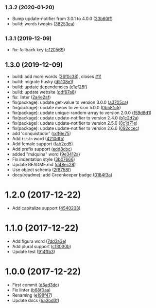 ## <small>1.3.2 (2020-01-20)</small>

* Bump update-notifier from 3.0.1 to 4.0.0 ([33b60ff](https://github.com/Kikobeats/superb-es/commit/33b60ff))
* build: words tweaks ([38253ea](https://github.com/Kikobeats/superb-es/commit/38253ea))



## <small>1.3.1 (2019-12-09)</small>

* fix: fallback key ([c120569](https://github.com/Kikobeats/superb-es/commit/c120569))



## 1.3.0 (2019-12-09)

* build: add more words ([36f0c38](https://github.com/Kikobeats/superb-es/commit/36f0c38)), closes [#11](https://github.com/Kikobeats/superb-es/issues/11)
* build: migrate husky ([d5108e1](https://github.com/Kikobeats/superb-es/commit/d5108e1))
* build: update dependencies ([e1ef28f](https://github.com/Kikobeats/superb-es/commit/e1ef28f))
* build: update website ([ddf97a8](https://github.com/Kikobeats/superb-es/commit/ddf97a8))
* fix: linter ([2a4e2af](https://github.com/Kikobeats/superb-es/commit/2a4e2af))
* fix(package): update get-value to version 3.0.0 ([a3705ca](https://github.com/Kikobeats/superb-es/commit/a3705ca))
* fix(package): update meow to version 5.0.0 ([0b581c5](https://github.com/Kikobeats/superb-es/commit/0b581c5))
* fix(package): update unique-random-array to version 2.0.0 ([f59d8d1](https://github.com/Kikobeats/superb-es/commit/f59d8d1))
* fix(package): update update-notifier to version 2.4.0 ([b1c2d2a](https://github.com/Kikobeats/superb-es/commit/b1c2d2a))
* fix(package): update update-notifier to version 2.5.0 ([8c1d71e](https://github.com/Kikobeats/superb-es/commit/8c1d71e))
* fix(package): update update-notifier to version 2.6.0 ([092ccec](https://github.com/Kikobeats/superb-es/commit/092ccec))
* add 'conquistador' ([cdf6e75](https://github.com/Kikobeats/superb-es/commit/cdf6e75))
* Add `titán` word ([4210dfb](https://github.com/Kikobeats/superb-es/commit/4210dfb))
* Add female support ([fab2cd5](https://github.com/Kikobeats/superb-es/commit/fab2cd5))
* Add prefix support ([edd8cbc](https://github.com/Kikobeats/superb-es/commit/edd8cbc))
* added "máquina" word ([9e3412a](https://github.com/Kikobeats/superb-es/commit/9e3412a))
* Fix indentation style ([3b07666](https://github.com/Kikobeats/superb-es/commit/3b07666))
* Update README.md ([d48ec28](https://github.com/Kikobeats/superb-es/commit/d48ec28))
* Use object schema ([2f8758f](https://github.com/Kikobeats/superb-es/commit/2f8758f))
* docs(readme): add Greenkeeper badge ([0184f3a](https://github.com/Kikobeats/superb-es/commit/0184f3a))



<a name="1.2.0"></a>
# 1.2.0 (2017-12-22)

* Add capitalize support ([4540203](https://github.com/Kikobeats/superb-es/commit/4540203))



<a name="1.1.0"></a>
# 1.1.0 (2017-12-22)

* Add figura word ([7dd3a3e](https://github.com/Kikobeats/superb-es/commit/7dd3a3e))
* Add plural support ([c13030b](https://github.com/Kikobeats/superb-es/commit/c13030b))
* Update test ([914ffb3](https://github.com/Kikobeats/superb-es/commit/914ffb3))



<a name="1.0.0"></a>
# 1.0.0 (2017-12-22)

* First commit ([d5ad3dc](https://github.com/Kikobeats/superb-es/commit/d5ad3dc))
* Fix linter ([b68f0aa](https://github.com/Kikobeats/superb-es/commit/b68f0aa))
* Renaming ([e198f47](https://github.com/Kikobeats/superb-es/commit/e198f47))
* Update docs ([6a3bd0f](https://github.com/Kikobeats/superb-es/commit/6a3bd0f))



